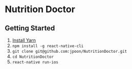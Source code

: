 # Nutrition Doctor

## Getting Started

1. [Install Yarn](https://yarnpkg.com/en/docs/install)
2. `npm install -g react-native-cli`
3. `git clone git@github.com:jpoon/NutritionDoctor.git`
4. `cd NutritionDoctor`
5. `react-native run-ios`

